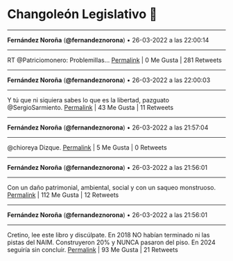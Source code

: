 # Changoleón Legislativo 🙈
*****
**Fernández Noroña** (**@fernandeznorona**) • 26-03-2022 a las 22:00:14
*****
RT @Patriciomonero: Problemillas...
[Permalink](https://twitter.com/fernandeznorona/status/1507960668116369408) | 0 Me Gusta | 281 Retweets
*****
**Fernández Noroña** (**@fernandeznorona**) • 26-03-2022 a las 22:00:03
*****
Y tú que ni siquiera sabes lo que es la libertad, pazguato @SergioSarmiento.
[Permalink](https://twitter.com/fernandeznorona/status/1507960623002497027) | 43 Me Gusta | 11 Retweets
*****
**Fernández Noroña** (**@fernandeznorona**) • 26-03-2022 a las 21:57:04
*****
@chioreya Dizque.
[Permalink](https://twitter.com/fernandeznorona/status/1507959870930268161) | 5 Me Gusta | 0 Retweets
*****
**Fernández Noroña** (**@fernandeznorona**) • 26-03-2022 a las 21:56:01
*****
Con un daño patrimonial, ambiental, social y con un saqueo monstruoso.
[Permalink](https://twitter.com/fernandeznorona/status/1507959608316416001) | 112 Me Gusta | 12 Retweets
*****
**Fernández Noroña** (**@fernandeznorona**) • 26-03-2022 a las 21:56:01
*****
Cretino, lee este libro y discúlpate. En 2018 NO habían terminado ni las pistas del NAIM. Construyeron 20% y NUNCA pasaron del piso. En 2024 seguiría sin concluir.
[Permalink](https://twitter.com/fernandeznorona/status/1507959605204340736) | 93 Me Gusta | 21 Retweets